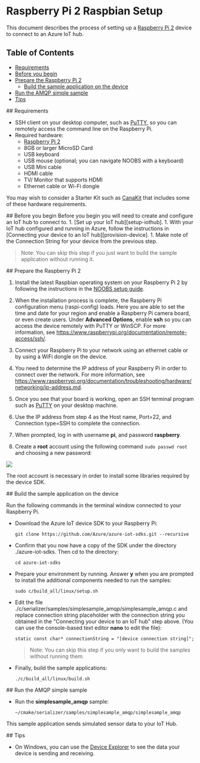 # Raspberry Pi 2 Raspbian Setup

This document describes the process of setting up a [Raspberry Pi 2](https://www.raspberrypi.org/) device to connect to an Azure IoT hub.

## Table of Contents
- [Requirements](#requirements)
- [Before you begin](#beforebegin)
- [Prepare the Raspberry Pi 2](#preparing)
	- [Build the sample application on the device](#buildrunapp)
- [Run the AMQP simple sample](#buildsimplesample)
- [Tips](#tips)


<a name="requirements"/>
## Requirements

- SSH client on your desktop computer, such as [PuTTY](http://www.putty.org/), so you can remotely access the command line on the Raspberry Pi.
- Required hardware:
	- [Raspberry Pi 2](http://www.amazon.com/Raspberry-Pi-Model-Project-Board/dp/B00T2U7R7I/ref=sr_1_1?ie=UTF8&qid=1429516842&sr=8-1&keywords=raspberry+pi)
	- 8GB or larger MicroSD Card
	- USB keyboard
	- USB mouse (optional; you can navigate NOOBS with a keyboard)
	- USB Mini cable
	- HDMI cable
	- TV/ Monitor that supports HDMI
	- Ethernet cable or Wi-Fi dongle


You may wish to consider a Starter Kit such as [CanaKit](http://www.amazon.com/CanaKit-Raspberry-Complete-Original-Preloaded/dp/B008XVAVAW/ref=sr_1_4?ie=UTF8&qid=1429516842&sr=8-4&keywords=raspberry+pi) that
	 includes some of these hardware requirements.

<a name="beforebegin"/>
## Before you begin
Before you begin you will need to create and configure an IoT hub to connect to.
  1. [Set up your IoT hub][setup-iothub].
  1. With your IoT hub configured and running in Azure, follow the instructions in [Connecting your device to an IoT hub][provision-device].
  1. Make note of the Connection String for your device from the previous step.

  > Note: You can skip this step if you just want to build the sample application without running it.

<a name="preparing"/>
## Prepare the Raspberry Pi 2

1. Install the latest Raspbian operating system on your Raspberry Pi 2 by
following the instructions in the [NOOBS setup guide](http://www.raspberrypi.org/help/noobs-setup/).
1. When the installation process is complete, the Raspberry Pi configuration menu
(raspi-config) loads. Here you are able to set the time and date for your region
and enable a Raspberry Pi camera board, or even create users. Under **Advanced
Options**, enable **ssh** so you can access the device remotely with
PuTTY or WinSCP. For more information, see
https://www.raspberrypi.org/documentation/remote-access/ssh/.

1. Connect your Raspberry Pi to your network using an ethernet cable or by using
a WiFi dongle on the device.

1. You need to determine the IP address of your Raspberry Pi in order to connect over the network. For more information, see
https://www.raspberrypi.org/documentation/troubleshooting/hardware/networking/ip-address.md.

1. Once you see that your board is working, open an SSH terminal program such as [PuTTY](http://www.putty.org/) on your desktop machine.

1. Use the IP address from step 4 as the Host name, Port=22, and Connection type=SSH to complete the connection.

1. When prompted, log in with username **pi**, and password **raspberry**.

1. Create a **root** account using the following command `sudo passwd root` and choosing a new password:

  ![][1]

The root account is necessary in order to install some libraries required by the device SDK.


<a name="buildrunapp"/>
## Build the sample application on the device

Run the following commands in the terminal window connected to your Raspberry Pi.

- Download the Azure IoT device SDK to your Raspberry Pi:

  ```
  git clone https://github.com/Azure/azure-iot-sdks.git --recursive
  ```

- Confirm that you now have a copy of the SDK under the directory ./azure-iot-sdks.
Then cd to the directory:
  ```
  cd azure-iot-sdks
  ```

- Prepare your environment by running. Answer **y** when you are prompted to install the additional components needed to run the samples:
  ```
  sudo c/build_all/linux/setup.sh
  ```

- Edit the file ./c/serializer/samples/simplesample_amqp/simplesample_amqp.c and replace connection string placeholder with the connection string
you obtained in the "Connecting your device to an IoT hub" step above.
(You can use the console-based text editor **nano** to edit the file):

  ```
  static const char* connectionString = "[device connection string]";
  ```
  > Note: You can skip this step if you only want to build the samples without running them.

- Finally, build the sample applications:

  ```
  ./c/build_all/linux/build.sh
  ```

<a name="buildsimplesample"/>
## Run the AMQP simple sample

- Run the **simplesample_amqp** sample:

  ```
  ~/cmake/serializer/samples/simplesample_amqp/simplesample_amqp
  ```

This sample application sends simulated sensor data to your IoT Hub.


<a name="tips"/>
## Tips

- On Windows, you can use the [Device Explorer][device-explorer] to see the data your device is sending and receiving.

[1]: ./media/service-bus-iot-raspberrypi-raspbian-setup/raspbian01.png

[provision-device]: ../../tools/iothub-explorer/doc/provision_device.md
[setup-iothub]: ../../doc/setup_iothub.md
[device-explorer]: ../../tools/DeviceExplorer/doc/how_to_use_device_explorer.md
